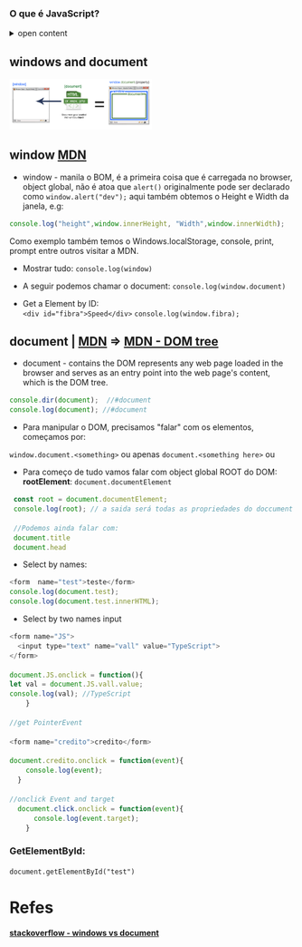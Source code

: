 ### O que é JavaScript?

<details>
<summary>open content</summary>

É uma linguagem de programação de alto nível que manipula o DOM - Document Object Model do HTML.

<img src="https://upload.wikimedia.org/wikipedia/commons/thumb/5/5a/DOM-model.svg/1200px-DOM-model.svg.png" style="max-width: 70%">

</details>

## windows and document

<img src="./img/BkAjU.jpg" alt="example" style="width:50%">

## window [MDN](https://developer.mozilla.org/en-US/docs/Web/API/Window)

- window - manila o BOM, é a primeira coisa que é carregada no browser, object global, não é atoa que `alert()` originalmente pode ser declarado como `window.alert("dev");` aqui também obtemos o Height e Width da janela, e.g:

```js
console.log("height",window.innerHeight, "Width",window.innerWidth);

```
Como exemplo também temos o Windows.localStorage, console, print, prompt entre outros visitar a MDN.

- Mostrar tudo:
`console.log(window)`

- A seguir podemos chamar o document:
`console.log(window.document)`

- Get a Element by ID:  
`<div id="fibra">Speed</div>` 
`console.log(window.fibra);`


## document | [MDN](https://developer.mozilla.org/en-US/docs/Web/API/Document) => [MDN - DOM tree](https://developer.mozilla.org/en-US/docs/Web/API/Document_object_model/Using_the_W3C_DOM_Level_1_Core)


- document - contains the DOM represents any web page loaded in the browser and serves as an entry point into the web page's content, which is the DOM tree.

```js
console.dir(document);  //#document
console.log(document); //#document
```


- Para manipular o DOM, precisamos "falar" com os elementos, começamos por:

`window.document.<something>` ou apenas `document.<something here>` ou 

- Para começo de tudo vamos falar com object global ROOT do DOM: 
**rootElement**:
`document.documentElement` 

```js
 const root = document.documentElement; 
 console.log(root); // a saida será todas as propriedades do doccument

 //Podemos ainda falar com:
 document.title
 document.head

```

- Select by names:

```js
<form  name="test">teste</form> 
console.log(document.test);
console.log(document.test.innerHTML);

```

- Select by two names input

```js
<form name="JS">
  <input type="text" name="vall" value="TypeScript">
</form>

document.JS.onclick = function(){
let val = document.JS.vall.value;
console.log(val); //TypeScript
    }

//get PointerEvent

<form name="credito">credito</form>

document.credito.onclick = function(event){
    console.log(event);
  }

//onclick Event and target 
  document.click.onclick = function(event){
      console.log(event.target);
    }
```

### GetElementById:

`document.getElementById("test")`


# Refes
####  [stackoverflow - windows vs document](https://stackoverflow.com/questions/9895202/what-is-the-difference-between-window-screen-and-document-in-javascript)


